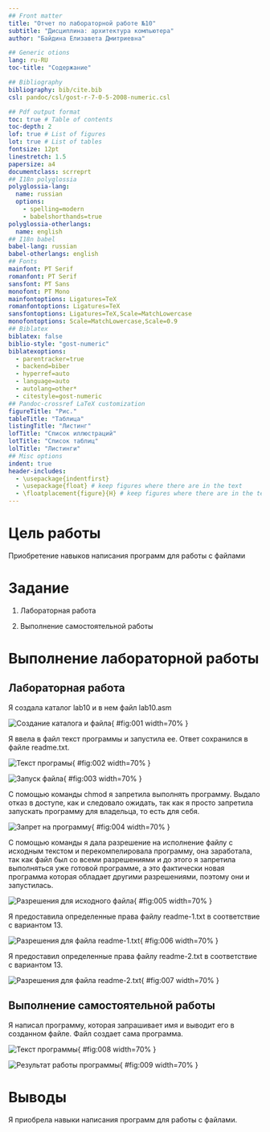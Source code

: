 ```yaml
---
## Front matter
title: "Отчет по лабораторной работе №10"
subtitle: "Дисциплина: архитектура компьютера"
author: "Байдина Елизавета Дмитриевна"

## Generic otions
lang: ru-RU
toc-title: "Содержание"

## Bibliography
bibliography: bib/cite.bib
csl: pandoc/csl/gost-r-7-0-5-2008-numeric.csl

## Pdf output format
toc: true # Table of contents
toc-depth: 2
lof: true # List of figures
lot: true # List of tables
fontsize: 12pt
linestretch: 1.5
papersize: a4
documentclass: scrreprt
## I18n polyglossia
polyglossia-lang:
  name: russian
  options:
	- spelling=modern
	- babelshorthands=true
polyglossia-otherlangs:
  name: english
## I18n babel
babel-lang: russian
babel-otherlangs: english
## Fonts
mainfont: PT Serif
romanfont: PT Serif
sansfont: PT Sans
monofont: PT Mono
mainfontoptions: Ligatures=TeX
romanfontoptions: Ligatures=TeX
sansfontoptions: Ligatures=TeX,Scale=MatchLowercase
monofontoptions: Scale=MatchLowercase,Scale=0.9
## Biblatex
biblatex: false
biblio-style: "gost-numeric"
biblatexoptions:
  - parentracker=true
  - backend=biber
  - hyperref=auto
  - language=auto
  - autolang=other*
  - citestyle=gost-numeric
## Pandoc-crossref LaTeX customization
figureTitle: "Рис."
tableTitle: "Таблица"
listingTitle: "Листинг"
lofTitle: "Список иллюстраций"
lotTitle: "Список таблиц"
lolTitle: "Листинги"
## Misc options
indent: true
header-includes:
  - \usepackage{indentfirst}
  - \usepackage{float} # keep figures where there are in the text
  - \floatplacement{figure}{H} # keep figures where there are in the text
---
```


# Цель работы

Приобретение навыков написания программ для работы с файлами

# Задание

1. Лабораторная работа

2. Выполнение самостоятельной работы


# Выполнение лабораторной работы

## Лабораторная работа

Я создала каталог lab10 и в нем файл lab10.asm

![Создание каталога и файла](image/1.png){ #fig:001 width=70% }

Я ввела в файл текст программы и запустила ее. Ответ сохранился в файле readme.txt.

![Текст програмы](image/2.png){ #fig:002 width=70% }

![Запуск файла](image/3.png){ #fig:003 width=70% }

С помощью команды сhmod я запретила выполнять программу. Выдало отказ в доступе, как и следовало ожидать, так как я просто запретила запускать программу для владельца, то есть для себя.

![Запрет на программу](image/4.png){ #fig:004 width=70% }

С помощью команды я дала разрешение на исполнение файлу с исходным текстом и перекомпелировала программу, она заработала, так как файл был со всеми разрешениями и до этого я запретила выполняться уже готовой программе, а это фактически новая программа которая обладает другими разрешениями, поэтому они и запустилась.

![Разрешения для исходного файла](image/5.png){ #fig:005 width=70% }

Я предоставила определенные права файлу readme-1.txt в соответствие с вариантом 13.

![Разрешения для файла readme-1.txt](image/6.png){ #fig:006 width=70% }

Я предоставил определенные права файлу readme-2.txt в соответствие с вариантом 13.

![Разрешения для файла readme-2.txt](image/7.png){ #fig:007 width=70% }

## Выполнение самостоятельной работы

Я написал программу, которая запрашивает имя и выводит его в созданном файле. Файл создает сама программа.

![Текст программы](image/8.png){ #fig:008 width=70% }

![Результат работы программы](image/9.png){ #fig:009 width=70% }

# Выводы

Я приобрела навыки написания программ для работы с файлами.

